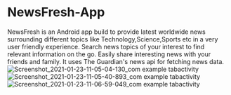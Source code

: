 # NewsFresh-App
NewsFresh is an Android app build to provide latest worldwide news surrounding different topics like Technology,Science,Sports etc in a very user friendly experience.
Search news topics of your interest to find relevant information on the go.
Easily share interesting news with your friends and family.
It uses The Guardian's news api for fetching news data.
![Screenshot_2021-01-23-11-05-04-130_com example tabactivity](https://user-images.githubusercontent.com/67758318/105570043-ad489b80-5d6c-11eb-98ab-afaf17f51cfd.jpg)
![Screenshot_2021-01-23-11-05-40-893_com example tabactivity](https://user-images.githubusercontent.com/67758318/105570054-bcc7e480-5d6c-11eb-91d8-d91116c92d7f.jpg)
![Screenshot_2021-01-23-11-06-59-049_com example tabactivity](https://user-images.githubusercontent.com/67758318/105570056-c3eef280-5d6c-11eb-818e-1ac3b9a2d6dd.jpg)
